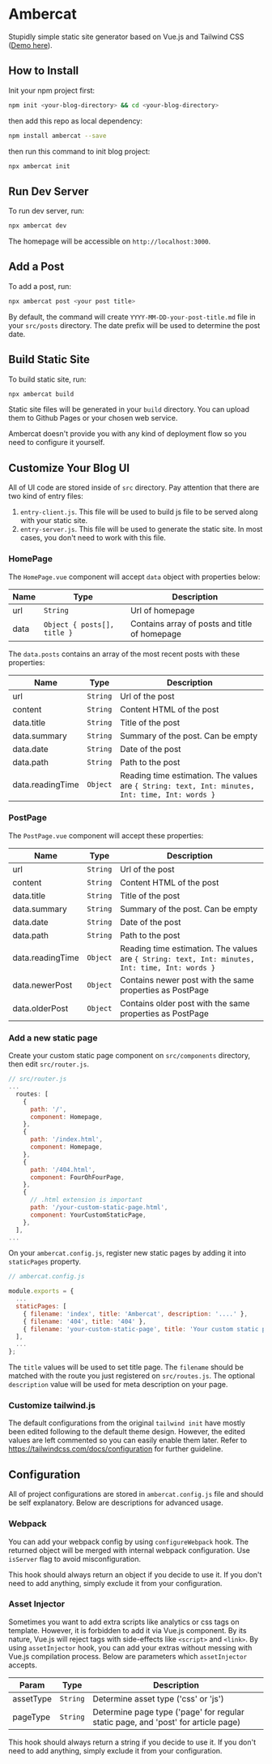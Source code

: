 # Ambercat

Stupidly simple static site generator based on Vue.js and Tailwind CSS ([Demo here](https://ambercat.rahmanda.net)).

## How to Install

Init your npm project first:

``` bash
npm init <your-blog-directory> && cd <your-blog-directory>
```

then add this repo as local dependency:

``` bash
npm install ambercat --save
```

then run this command to init blog project:

``` bash
npx ambercat init
```

## Run Dev Server

To run dev server, run:

``` bash
npx ambercat dev
```

The homepage will be accessible on `http://localhost:3000`.

## Add a Post

To add a post, run:

``` bash
npx ambercat post <your post title>
```

By default, the command will create `YYYY-MM-DD-your-post-title.md` file in your `src/posts` directory. The date prefix will be used to determine the post date.

## Build Static Site

To build static site, run:

``` bash
npx ambercat build
```

Static site files will be generated in your `build` directory. You can upload them to Github Pages or your chosen web service.

Ambercat doesn't provide you with any kind of deployment flow so you need to configure it yourself.

## Customize Your Blog UI

All of UI code are stored inside of `src` directory. Pay attention that there are two kind of entry files:

1. `entry-client.js`. This file will be used to build js file to be served along with your static site.
2. `entry-server.js`. This file will be used to generate the static site. In most cases, you don't need to work with this file.

### HomePage

The `HomePage.vue` component will accept `data` object with properties below:

| Name | Type | Description |
| ---- | ---- | ----------- |
| url | `String` | Url of homepage |
| data | `Object { posts[], title }` | Contains array of posts and title of homepage |

The `data.posts` contains an array of the most recent posts with these properties:

| Name | Type | Description |
| ---- | ---- | ----------- |
| url | `String` | Url of the post |
| content | `String` | Content HTML of the post |
| data.title | `String` | Title of the post |
| data.summary | `String` | Summary of the post. Can be empty |
| data.date | `String` | Date of the post |
| data.path | `String` | Path to the post |
| data.readingTime | `Object` | Reading time estimation. The values are `{ String: text, Int: minutes, Int: time, Int: words }` |

### PostPage

The `PostPage.vue` component will accept these properties:

| Name | Type | Description |
| ---- | ---- | ----------- |
| url | `String` | Url of the post |
| content | `String` | Content HTML of the post |
| data.title | `String` | Title of the post |
| data.summary | `String` | Summary of the post. Can be empty |
| data.date | `String` | Date of the post |
| data.path | `String` | Path to the post |
| data.readingTime | `Object` | Reading time estimation. The values are `{ String: text, Int: minutes, Int: time, Int: words }` |
| data.newerPost | `Object` | Contains newer post with the same properties as PostPage |
| data.olderPost | `Object` | Contains older post with the same properties as PostPage |

### Add a new static page

Create your custom static page component on `src/components` directory, then edit `src/router.js`.

``` js
// src/router.js
...
  routes: [
    {
      path: '/',
      component: Homepage,
    },
    {
      path: '/index.html',
      component: Homepage,
    },
    {
      path: '/404.html',
      component: FourOhFourPage,
    },
    {
      // .html extension is important
      path: '/your-custom-static-page.html',
      component: YourCustomStaticPage,
    },
  ],
...
```

On your `ambercat.config.js`, register new static pages by adding it into `staticPages` property.

``` js
// ambercat.config.js

module.exports = {
  ...
  staticPages: [
    { filename: 'index', title: 'Ambercat', description: '....' },
    { filename: '404', title: '404' },
    { filename: 'your-custom-static-page', title: 'Your custom static page' },
  ],
  ...
};
```

The `title` values will be used to set title page. The `filename` should be matched with the route you just registered on `src/routes.js`. The optional `description` value will be used for meta description on your page.

### Customize tailwind.js

The default configurations from the original `tailwind init` have mostly been edited following to the default theme design. However, the edited values are left commented so you can easily enable them later. Refer to https://tailwindcss.com/docs/configuration for further guideline.

## Configuration

All of project configurations are stored in `ambercat.config.js` file and should be self explanatory. Below are descriptions for advanced usage.

### Webpack

You can add your webpack config by using `configureWebpack` hook. The returned object will be merged with internal webpack configuration. Use `isServer` flag to avoid misconfiguration.

This hook should always return an object if you decide to use it. If you don't need to add anything, simply exclude it from your configuration.

### Asset Injector

Sometimes you want to add extra scripts like analytics or css tags on template. However, it is forbidden to add it via Vue.js component. By its nature, Vue.js will reject tags with side-effects like `<script>` and `<link>`. By using `assetInjector` hook, you can add your extras without messing with Vue.js compilation process. Below are parameters which `assetInjector` accepts.

| Param | Type | Description |
| ----- | ---- | ----------- |
| assetType | `String` | Determine asset type ('css' or 'js') |
| pageType | `String` | Determine page type ('page' for regular static page, and 'post' for article page) |

This hook should always return a string if you decide to use it. If you don't need to add anything, simply exclude it from your configuration.

